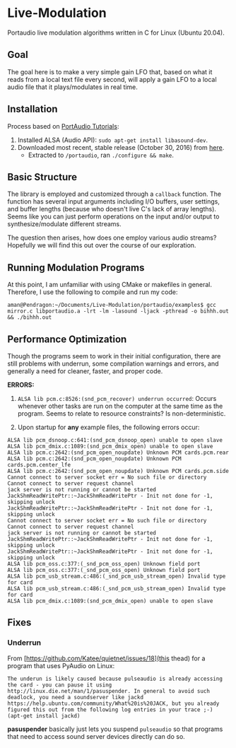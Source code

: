 # Live-Modulation

Portaudio live modulation algorithms written in C for Linux (Ubuntu 20.04).

## Goal

The goal here is to make a very simple gain LFO that, based on what it reads from a local text file every second, will apply a gain LFO to a local audio file that it plays/modulates in real time.

## Installation

Process based on [PortAudio Tutorials](http://portaudio.com/docs/v19-doxydocs/tutorial_start.html):

1. Installed ALSA (Audio API): `sudo apt-get install libasound-dev`.
2. Downloaded most recent, stable release (October 30, 2016) from [here](http://www.portaudio.com/download.html). 
	- Extracted to `/portaudio`, ran `./configure && make`. 

## Basic Structure

The library is employed and customized through a `callback` function. The function has several input arguments including I/O buffers, user settings, and buffer lengths (because who doesn't live C's lack of array lengths). Seems like you can just perform operations on the input and/or output to synthesize/modulate different streams.

The question then arises, how does one employ various audio streams? Hopefully we will find this out over the course of our exploration. 

## Running Modulation Programs

At this point, I am unfamiliar with using CMake or makefiles in general. Therefore, I use the following to compile and run my code:

`aman@Pendragon:~/Documents/Live-Modulation/portaudio/examples$ gcc mirror.c libportaudio.a -lrt -lm -lasound -ljack -pthread -o bihhh.out && ./bihhh.out`


## Performance Optimization

Though the programs seem to work in their initial configuration, there are still problems with underrun, some compilation warnings and errors, and generally a need for cleaner, faster, and proper code. 

__ERRORS:__

1. `ALSA lib pcm.c:8526:(snd_pcm_recover) underrun occurred`: Occurs whenever other tasks are run on the computer at the same time as the program. Seems to relate to resource constraints? Is non-deterministic. 

2. Upon startup for __any__ example files, the following errors occur:
```
ALSA lib pcm_dsnoop.c:641:(snd_pcm_dsnoop_open) unable to open slave
ALSA lib pcm_dmix.c:1089:(snd_pcm_dmix_open) unable to open slave
ALSA lib pcm.c:2642:(snd_pcm_open_noupdate) Unknown PCM cards.pcm.rear
ALSA lib pcm.c:2642:(snd_pcm_open_noupdate) Unknown PCM cards.pcm.center_lfe
ALSA lib pcm.c:2642:(snd_pcm_open_noupdate) Unknown PCM cards.pcm.side
Cannot connect to server socket err = No such file or directory
Cannot connect to server request channel
jack server is not running or cannot be started
JackShmReadWritePtr::~JackShmReadWritePtr - Init not done for -1, skipping unlock
JackShmReadWritePtr::~JackShmReadWritePtr - Init not done for -1, skipping unlock
Cannot connect to server socket err = No such file or directory
Cannot connect to server request channel
jack server is not running or cannot be started
JackShmReadWritePtr::~JackShmReadWritePtr - Init not done for -1, skipping unlock
JackShmReadWritePtr::~JackShmReadWritePtr - Init not done for -1, skipping unlock
ALSA lib pcm_oss.c:377:(_snd_pcm_oss_open) Unknown field port
ALSA lib pcm_oss.c:377:(_snd_pcm_oss_open) Unknown field port
ALSA lib pcm_usb_stream.c:486:(_snd_pcm_usb_stream_open) Invalid type for card
ALSA lib pcm_usb_stream.c:486:(_snd_pcm_usb_stream_open) Invalid type for card
ALSA lib pcm_dmix.c:1089:(snd_pcm_dmix_open) unable to open slave
``` 

## Fixes

### Underrun

From [https://github.com/Katee/quietnet/issues/18](this thead) for a program that uses PyAudio on Linux: 

```
The underun is likely caused because pulseaudio is already accessing the card - you can pause it using http://linux.die.net/man/1/pasuspender. In general to avoid such deadlock, you need a soundserver like jackd https://help.ubuntu.com/community/What%20is%20JACK, but you already figured this out from the following log entries in your trace ;-) (apt-get install jackd)
```

__pasuspender__ basically just lets you suspend `pulseaudio` so that programs that need to access sound server devices directly can do so.
